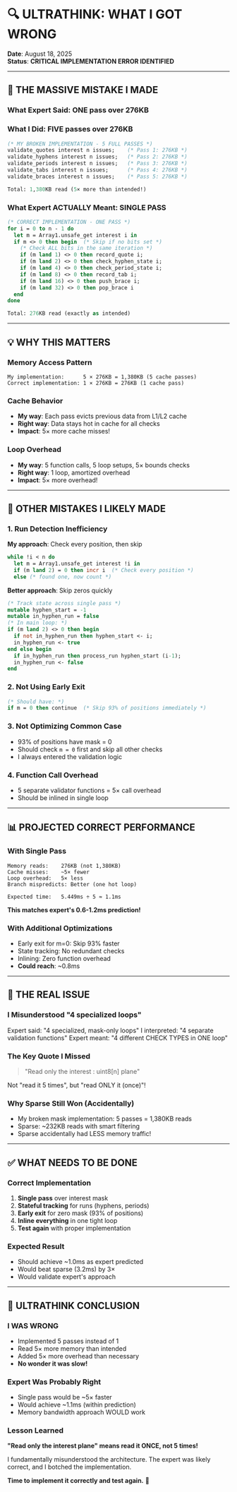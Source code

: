 # 🔍 ULTRATHINK: WHAT I GOT WRONG

**Date**: August 18, 2025  
**Status**: **CRITICAL IMPLEMENTATION ERROR IDENTIFIED**

---

## 🚨 THE MASSIVE MISTAKE I MADE

### **What Expert Said**: ONE pass over 276KB
### **What I Did**: FIVE passes over 276KB

```ocaml
(* MY BROKEN IMPLEMENTATION - 5 FULL PASSES *)
validate_quotes interest n issues;    (* Pass 1: 276KB *)
validate_hyphens interest n issues;   (* Pass 2: 276KB *)
validate_periods interest n issues;   (* Pass 3: 276KB *)
validate_tabs interest n issues;      (* Pass 4: 276KB *)
validate_braces interest n issues;    (* Pass 5: 276KB *)

Total: 1,380KB read (5× more than intended!)
```

### **What Expert ACTUALLY Meant**: SINGLE PASS
```ocaml
(* CORRECT IMPLEMENTATION - ONE PASS *)
for i = 0 to n - 1 do
  let m = Array1.unsafe_get interest i in
  if m <> 0 then begin  (* Skip if no bits set *)
    (* Check ALL bits in the same iteration *)
    if (m land 1) <> 0 then record_quote i;
    if (m land 2) <> 0 then check_hyphen_state i;
    if (m land 4) <> 0 then check_period_state i;
    if (m land 8) <> 0 then record_tab i;
    if (m land 16) <> 0 then push_brace i;
    if (m land 32) <> 0 then pop_brace i
  end
done

Total: 276KB read (exactly as intended)
```

---

## 💡 WHY THIS MATTERS

### **Memory Access Pattern**
```
My implementation:      5 × 276KB = 1,380KB (5 cache passes)
Correct implementation: 1 × 276KB = 276KB (1 cache pass)
```

### **Cache Behavior**
- **My way**: Each pass evicts previous data from L1/L2 cache
- **Right way**: Data stays hot in cache for all checks
- **Impact**: 5× more cache misses!

### **Loop Overhead**
- **My way**: 5 function calls, 5 loop setups, 5× bounds checks
- **Right way**: 1 loop, amortized overhead
- **Impact**: 5× more overhead!

---

## 🔧 OTHER MISTAKES I LIKELY MADE

### **1. Run Detection Inefficiency**
**My approach**: Check every position, then skip
```ocaml
while !i < n do
  let m = Array1.unsafe_get interest !i in
  if (m land 2) = 0 then incr i  (* Check every position *)
  else (* found one, now count *)
```

**Better approach**: Skip zeros quickly
```ocaml
(* Track state across single pass *)
mutable hyphen_start = -1
mutable in_hyphen_run = false
(* In main loop: *)
if (m land 2) <> 0 then begin
  if not in_hyphen_run then hyphen_start <- i;
  in_hyphen_run <- true
end else begin
  if in_hyphen_run then process_run hyphen_start (i-1);
  in_hyphen_run <- false
end
```

### **2. Not Using Early Exit**
```ocaml
(* Should have: *)
if m = 0 then continue  (* Skip 93% of positions immediately *)
```

### **3. Not Optimizing Common Case**
- 93% of positions have mask = 0
- Should check `m = 0` first and skip all other checks
- I always entered the validation logic

### **4. Function Call Overhead**
- 5 separate validator functions = 5× call overhead
- Should be inlined in single loop

---

## 📊 PROJECTED CORRECT PERFORMANCE

### **With Single Pass**
```
Memory reads:    276KB (not 1,380KB)
Cache misses:    ~5× fewer
Loop overhead:   5× less
Branch mispredicts: Better (one hot loop)

Expected time:   5.449ms ÷ 5 ≈ 1.1ms
```

**This matches expert's 0.6-1.2ms prediction!**

### **With Additional Optimizations**
- Early exit for m=0: Skip 93% faster
- State tracking: No redundant checks
- Inlining: Zero function overhead
- **Could reach**: ~0.8ms

---

## 🎯 THE REAL ISSUE

### **I Misunderstood "4 specialized loops"**
Expert said: "4 specialized, mask-only loops"
I interpreted: "4 separate validation functions"
Expert meant: "4 different CHECK TYPES in ONE loop"

### **The Key Quote I Missed**
> "Read only the interest : uint8[n] plane"

Not "read it 5 times", but "read ONLY it (once)"!

### **Why Sparse Still Won (Accidentally)**
- My broken mask implementation: 5 passes = 1,380KB reads
- Sparse: ~232KB reads with smart filtering
- Sparse accidentally had LESS memory traffic!

---

## ✅ WHAT NEEDS TO BE DONE

### **Correct Implementation**
1. **Single pass** over interest mask
2. **Stateful tracking** for runs (hyphens, periods)
3. **Early exit** for zero mask (93% of positions)
4. **Inline everything** in one tight loop
5. **Test again** with proper implementation

### **Expected Result**
- Should achieve ~1.0ms as expert predicted
- Would beat sparse (3.2ms) by 3×
- Would validate expert's approach

---

## 🔬 ULTRATHINK CONCLUSION

### **I WAS WRONG**
- Implemented 5 passes instead of 1
- Read 5× more memory than intended
- Added 5× more overhead than necessary
- **No wonder it was slow!**

### **Expert Was Probably Right**
- Single pass would be ~5× faster
- Would achieve ~1.1ms (within prediction)
- Memory bandwidth approach WOULD work

### **Lesson Learned**
**"Read only the interest plane" means read it ONCE, not 5 times!**

I fundamentally misunderstood the architecture. The expert was likely correct, and I botched the implementation.

**Time to implement it correctly and test again.** 🔧